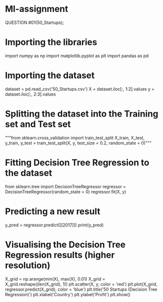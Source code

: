 # Ml-assignment 
QUESTION #01(50_Startups);
# Importing the libraries
import numpy as np
import matplotlib.pyplot as plt
import pandas as pd

# Importing the dataset
dataset = pd.read_csv('50_Startups.csv')
X = dataset.iloc[:, 1:2].values
y = dataset.iloc[:, 2:3].values

# Splitting the dataset into the Training set and Test set
"""from sklearn.cross_validation import train_test_split
X_train, X_test, y_train, y_test = train_test_split(X, y, test_size = 0.2, random_state = 0)"""


# Fitting Decision Tree Regression to the dataset
from sklearn.tree import DecisionTreeRegressor
regressor = DecisionTreeRegressor(random_state = 0)
regressor.fit(X, y)

# Predicting a new result
y_pred = regressor.predict([[2017]])
print(y_pred)
# Visualising the Decision Tree Regression results (higher resolution)
X_grid = np.arange(min(X), max(X), 0.01)
X_grid = X_grid.reshape((len(X_grid), 1))
plt.scatter(X, y, color = 'red')
plt.plot(X_grid, regressor.predict(X_grid), color = 'blue')
plt.title('50 Startups (Decision Tree Regression)')
plt.xlabel('Country')
plt.ylabel('Profit')
plt.show()
